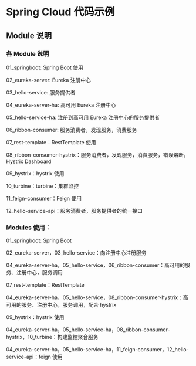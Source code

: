 # Spring Cloud 代码示例

## Module 说明

### 各 Module 说明

01_springboot: Spring Boot 使用

02_eureka-server: Eureka 注册中心

03_hello-service: 服务提供者

04_eureka-server-ha: 高可用 Eureka 注册中心

05_hello-service-ha: 注册到高可用 Eureka 注册中心的服务提供者

06_ribbon-consumer: 服务消费者，发现服务，消费服务

07_rest-template：RestTemplate 使用

08_ribbon-consumer-hystrix：服务消费者，发现服务，消费服务，错误熔断，Hystrix Dashboard

09_hystrix：hystrix 使用

10_turbine：turbine：集群监控

11_feign-consumer：Feign 使用

12_hello-service-api：服务消费者，服务提供者的统一接口

### Modules 使用：
01_springboot: Spring Boot

02_eureka-server，03_hello-service：向注册中心注册服务

04_eureka-server-ha，05_hello-service，06_ribbon-consumer：高可用的服务、注册中心，服务调用

07_rest-template：RestTemplate

04_eureka-server-ha，05_hello-service，08_ribbon-consumer-hystrix：高可用的服务、注册中心，服务调用，配合 hystrix

09_hystrix：hystrix 使用

04_eureka-server-ha，05_hello-service-ha，08_ribbon-consumer-hystrix，10_turbine：构建监控聚合服务

04_eureka-server-ha，05_hello-service-ha，11_feign-consumer，12_hello-service-api：feign 使用
